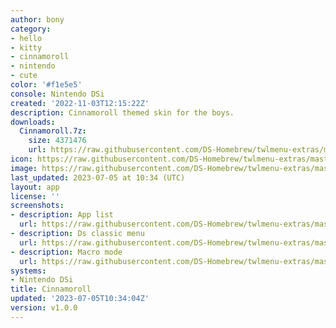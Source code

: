 ```yaml
---
author: bony
category:
- hello
- kitty
- cinnamoroll
- nintendo
- cute
color: '#f1e5e5'
console: Nintendo DSi
created: '2022-11-03T12:15:22Z'
description: Cinnamoroll themed skin for the boys.
downloads:
  Cinnamoroll.7z:
    size: 4371476
    url: https://raw.githubusercontent.com/DS-Homebrew/twlmenu-extras/master/_nds/TWiLightMenu/dsimenu/themes/Cinnamoroll.7z
icon: https://raw.githubusercontent.com/DS-Homebrew/twlmenu-extras/master/_nds/TWiLightMenu/dsimenu/themes/meta/Cinnamoroll/icon.png
image: https://raw.githubusercontent.com/DS-Homebrew/twlmenu-extras/master/_nds/TWiLightMenu/dsimenu/themes/meta/Cinnamoroll/icon.png
last_updated: 2023-07-05 at 10:34 (UTC)
layout: app
license: ''
screenshots:
- description: App list
  url: https://raw.githubusercontent.com/DS-Homebrew/twlmenu-extras/master/_nds/TWiLightMenu/dsimenu/themes/meta/Cinnamoroll/screenshots/app-list.png
- description: Ds classic menu
  url: https://raw.githubusercontent.com/DS-Homebrew/twlmenu-extras/master/_nds/TWiLightMenu/dsimenu/themes/meta/Cinnamoroll/screenshots/ds-classic-menu.png
- description: Macro mode
  url: https://raw.githubusercontent.com/DS-Homebrew/twlmenu-extras/master/_nds/TWiLightMenu/dsimenu/themes/meta/Cinnamoroll/screenshots/macro-mode.png
systems:
- Nintendo DSi
title: Cinnamoroll
updated: '2023-07-05T10:34:04Z'
version: v1.0.0
---
```

